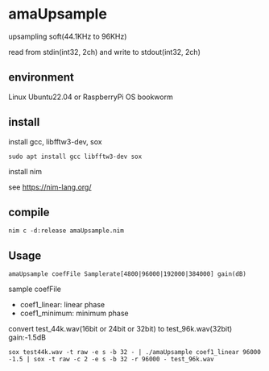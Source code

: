 # amaUpsample

upsampling soft(44.1KHz to 96KHz)

read from stdin(int32, 2ch) and write to stdout(int32, 2ch)

## environment
Linux Ubuntu22.04 or RaspberryPi OS bookworm

## install

install gcc, libfftw3-dev, sox
~~~
sudo apt install gcc libfftw3-dev sox
~~~

install nim

see https://nim-lang.org/

## compile

~~~
nim c -d:release amaUpsample.nim
~~~

## Usage

~~~
amaUpsample coefFile Samplerate[4800|96000|192000|384000] gain(dB)
~~~

sample coefFile

+ coef1_linear: linear phase
+ coef1_minimum: minimum phase

convert test_44k.wav(16bit or 24bit or 32bit) to test_96k.wav(32bit) gain:-1.5dB

~~~
sox test44k.wav -t raw -e s -b 32 - | ./amaUpsample coef1_linear 96000 -1.5 | sox -t raw -c 2 -e s -b 32 -r 96000 - test_96k.wav
~~~

